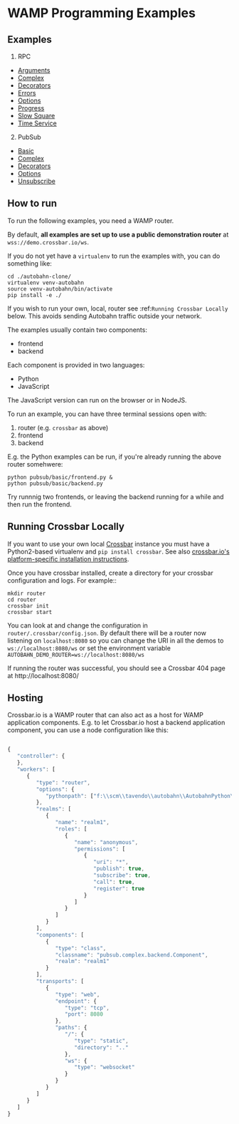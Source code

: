 # WAMP Programming Examples

## Examples

1. RPC
  * [Arguments](rpc/arguments)
  * [Complex](rpc/complex)
  * [Decorators](rpc/decorators)
  * [Errors](rpc/errors)
  * [Options](rpc/options)
  * [Progress](rpc/progress)
  * [Slow Square](rpc/slowsquare)
  * [Time Service](rpc/timeservice)
2. PubSub
  * [Basic](pubsub/basic)
  * [Complex](pubsub/complex)
  * [Decorators](pubsub/decorators)
  * [Options](pubsub/options)
  * [Unsubscribe](pubsub/unsubscribe)


## How to run

To run the following examples, you need a WAMP router.

By default, **all examples are set up to use a public demonstration router** at `wss://demo.crossbar.io/ws`.

If you do not yet have a `virtualenv` to run the examples with, you
can do something like:

```shell
cd ./autobahn-clone/
virtualenv venv-autobahn
source venv-autobahn/bin/activate
pip install -e ./
```

If you wish to run your own, local, router see :ref:`Running Crossbar Locally` below. This avoids sending Autobahn traffic outside your network.

The examples usually contain two components:

 * frontend
 * backend

Each component is provided in two languages:

 * Python
 * JavaScript

The JavaScript version can run on the browser or in NodeJS.

To run an example, you can have three terminal sessions open with:

 1. router (e.g. `crossbar` as above)
 2. frontend
 3. backend

E.g. the Python examples can be run, if you're already running the
above router somehwere:

```shell
python pubsub/basic/frontend.py &
python pubsub/basic/backend.py
```

Try runnnig two frontends, or leaving the backend running for a while
and then run the frontend.


## Running Crossbar Locally

If you want to use your own local [Crossbar](http://crossbar.io) instance you must have a Python2-based virtualenv and `pip install crossbar`. See also [crossbar.io's platform-specific installation instructions](http://crossbar.io/docs/Local-Installation/).

Once you have crossbar installed, create a directory for your crossbar configuration and logs. For example::

```shell
mkdir router
cd router
crossbar init
crossbar start
```

You can look at and change the configuration in `router/.crossbar/config.json`. By default there will be a router now listening on `localhost:8080` so you can change the URI in all the demos to `ws://localhost:8080/ws` or set the environment variable `AUTOBAHN_DEMO_ROUTER=ws://localhost:8080/ws`

If running the router was successful, you should see a Crossbar 404
page at http://localhost:8080/


## Hosting

Crossbar.io is a WAMP router that can also act as a host for WAMP application components. E.g. to let Crossbar.io host a backend application component, you can use a node configuration like this:

```javascript

{
   "controller": {
   },
   "workers": [
      {
         "type": "router",
         "options": {
            "pythonpath": ["f:\\scm\\tavendo\\autobahn\\AutobahnPython\\examples\\twisted\\wamp\\basic"]
         },
         "realms": [
            {
               "name": "realm1",
               "roles": [
                  {
                     "name": "anonymous",
                     "permissions": [
                        {
                           "uri": "*",
                           "publish": true,
                           "subscribe": true,
                           "call": true,
                           "register": true
                        }
                     ]
                  }
               ]
            }
         ],
         "components": [
            {
               "type": "class",
               "classname": "pubsub.complex.backend.Component",
               "realm": "realm1"
            }
         ],
         "transports": [
            {
               "type": "web",
               "endpoint": {
                  "type": "tcp",
                  "port": 8080
               },
               "paths": {
                  "/": {
                     "type": "static",
                     "directory": ".."
                  },
                  "ws": {
                     "type": "websocket"
                  }
               }
            }
         ]
      }
   ]
}
```